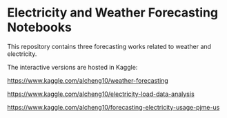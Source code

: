 # Electricity and Weather Forecasting Notebooks

This repository contains three forecasting works related to weather and electricity.

The interactive versions are hosted in Kaggle:

https://www.kaggle.com/alcheng10/weather-forecasting

https://www.kaggle.com/alcheng10/electricity-load-data-analysis

https://www.kaggle.com/alcheng10/forecasting-electricity-usage-pjme-us


